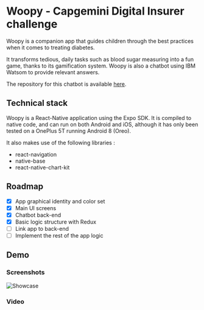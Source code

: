# Woopy - Capgemini Digital Insurer challenge
Woopy is a companion app that guides children through the best practices when it comes to treating diabetes.

It transforms tedious, daily tasks such as blood sugar measuring into a fun game, thanks to its gamification system. Woopy is also a chatbot using IBM Watsom to provide relevant answers.

The repository for this chatbot is available [here](https://github.com/proust96/chatbot_back).


## Technical stack

Woopy is a React-Native application using the Expo SDK. It is compiled to native code, and can run on both Android and iOS, although it has only been tested on a OnePlus 5T running Android 8 (Oreo).

It also makes use of the following libraries :
* react-navigation
* native-base
* react-native-chart-kit

## Roadmap
- [x] App graphical identity and color set
- [x] Main UI screens
- [x] Chatbot back-end
- [x] Basic logic structure with Redux
- [ ] Link app to back-end
- [ ] Implement the rest of the app logic

## Demo

### Screenshots
![Showcase](https://i.imgur.com/6mKkmsb.jpg)

### Video
